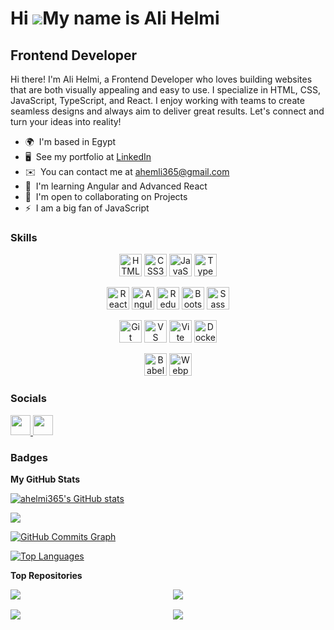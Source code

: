 # Hi ![](https://user-images.githubusercontent.com/18350557/176309783-0785949b-9127-417c-8b55-ab5a4333674e.gif)My name is Ali Helmi

## Frontend Developer

Hi there! I'm Ali Helmi, a Frontend Developer who loves building websites that are both visually appealing and easy to use. I specialize in HTML, CSS, JavaScript, TypeScript, and React. I enjoy working with teams to create seamless designs and always aim to deliver great results. Let's connect and turn your ideas into reality!

- 🌍  I'm based in Egypt
- 🖥️  See my portfolio at [LinkedIn](http://www.linkedin.com/in/alihelmi/)
- ✉️  You can contact me at [ahemli365@gmail.com](mailto:ahemli365@gmail.com)
- 🧠  I'm learning Angular and Advanced React
- 🤝  I'm open to collaborating on Projects
- ⚡  I am a big fan of JavaScript

### Skills

<p align="center">
<a href="https://developer.mozilla.org/en-US/docs/Glossary/HTML5" target="_blank" rel="noreferrer"><img src="https://raw.githubusercontent.com/danielcranney/readme-generator/main/public/icons/skills/html5-colored.svg" width="36" height="36" alt="HTML5" /></a> <a href="https://www.w3.org/TR/CSS/#css" target="_blank" rel="noreferrer"><img src="https://raw.githubusercontent.com/danielcranney/readme-generator/main/public/icons/skills/css3-colored.svg" width="36" height="36" alt="CSS3" /></a> <a href="https://developer.mozilla.org/en-US/docs/Web/JavaScript" target="_blank" rel="noreferrer"><img src="https://raw.githubusercontent.com/danielcranney/readme-generator/main/public/icons/skills/javascript-colored.svg" width="36" height="36" alt="JavaScript" /></a> <a href="https://www.typescriptlang.org/" target="_blank" rel="noreferrer"><img src="https://raw.githubusercontent.com/danielcranney/readme-generator/main/public/icons/skills/typescript-colored.svg" width="36" height="36" alt="TypeScript" /></a></p>
<p align="center">
<a href="https://reactjs.org/" target="_blank" rel="noreferrer"><img src="https://raw.githubusercontent.com/danielcranney/readme-generator/main/public/icons/skills/react-colored.svg" width="36" height="36" alt="React" /></a> <a href="https://angular.io/" target="_blank" rel="noreferrer"><img src="https://raw.githubusercontent.com/danielcranney/readme-generator/main/public/icons/skills/angularjs-colored.svg" width="36" height="36" alt="Angular" /></a> <a href="https://redux.js.org/" target="_blank" rel="noreferrer"><img src="https://raw.githubusercontent.com/danielcranney/readme-generator/main/public/icons/skills/redux-colored.svg" width="36" height="36" alt="Redux" /></a> <a href="https://getbootstrap.com/" target="_blank" rel="noreferrer"><img src="https://raw.githubusercontent.com/danielcranney/readme-generator/main/public/icons/skills/bootstrap-colored.svg" width="36" height="36" alt="Bootstrap" /></a> <a href="https://sass-lang.com/" target="_blank" rel="noreferrer"><img src="https://raw.githubusercontent.com/danielcranney/readme-generator/main/public/icons/skills/sass-colored.svg" width="36" height="36" alt="Sass" /></a>
</p>
<p align="center">
<a href="https://git-scm.com/" target="_blank" rel="noreferrer"><img src="https://raw.githubusercontent.com/danielcranney/readme-generator/main/public/icons/skills/git-colored.svg" width="36" height="36" alt="Git" /></a> <a href="https://code.visualstudio.com/" target="_blank" rel="noreferrer"><img src="https://raw.githubusercontent.com/danielcranney/readme-generator/main/public/icons/skills/visualstudiocode.svg" width="36" height="36" alt="VS Code" /></a> <a href="https://vitejs.dev/" target="_blank" rel="noreferrer"><img src="https://raw.githubusercontent.com/danielcranney/readme-generator/main/public/icons/skills/vite-colored.svg" width="36" height="36" alt="Vite" /></a> <a href="https://www.docker.com/" target="_blank" rel="noreferrer"><img src="https://raw.githubusercontent.com/danielcranney/readme-generator/main/public/icons/skills/docker-colored.svg" width="36" height="36" alt="Docker" /></a>
</p>
<p align="center">
<a href="https://babeljs.io/" target="_blank" rel="noreferrer"><img src="https://babeljs.io/img/babel.svg" height="36" alt="Babel" /></a> <a href="https://webpack.js.org/" target="_blank" rel="noreferrer"><img src="https://webpack.js.org/site-logo.c0e60df418e04f58.svg" width="" height="36" alt="Webpack" /></a>

</p>

### Socials

<p align="left"> <a href="https://www.github.com/ahelmi365" target="_blank" rel="noreferrer"> <picture> <source media="(prefers-color-scheme: dark)" srcset="https://raw.githubusercontent.com/danielcranney/readme-generator/main/public/icons/socials/github-dark.svg" /> <source media="(prefers-color-scheme: light)" srcset="https://raw.githubusercontent.com/danielcranney/readme-generator/main/public/icons/socials/github.svg" /> <img src="https://raw.githubusercontent.com/danielcranney/readme-generator/main/public/icons/socials/github.svg" width="32" height="32" /> </picture> </a> <a href="https://www.linkedin.com/in/alihelmi" target="_blank" rel="noreferrer"> <picture> <source media="(prefers-color-scheme: dark)" srcset="https://raw.githubusercontent.com/danielcranney/readme-generator/main/public/icons/socials/linkedin-dark.svg" /> <source media="(prefers-color-scheme: light)" srcset="https://raw.githubusercontent.com/danielcranney/readme-generator/main/public/icons/socials/linkedin.svg" /> <img src="https://raw.githubusercontent.com/danielcranney/readme-generator/main/public/icons/socials/linkedin.svg" width="32" height="32" /> </picture> </a></p>

### Badges

<b>My GitHub Stats</b>

<a href="http://www.github.com/ahelmi365"><img src="https://github-readme-stats.vercel.app/api?username=ahelmi365&show_icons=true&hide=&count_private=true&title_color=0891b2&text_color=ffffff&icon_color=0891b2&bg_color=1c1917&hide_border=true&show_icons=true" alt="ahelmi365's GitHub stats" /></a>

<a href="http://www.github.com/ahelmi365"><img src="https://github-readme-streak-stats.herokuapp.com/?user=ahelmi365&stroke=ffffff&background=1c1917&ring=0891b2&fire=0891b2&currStreakNum=ffffff&currStreakLabel=0891b2&sideNums=ffffff&sideLabels=ffffff&dates=ffffff&hide_border=true" /></a>

<a href="http://www.github.com/ahelmi365"><img src="https://github-readme-activity-graph.cyclic.app/graph?username=ahelmi365&bg_color=1c1917&color=ffffff&line=0891b2&point=ffffff&area_color=1c1917&area=true&hide_border=true&custom_title=GitHub%20Commits%20Graph" alt="GitHub Commits Graph" /></a>

<a href="https://github.com/ahelmi365" align="left"><img src="https://github-readme-stats.vercel.app/api/top-langs/?username=ahelmi365&langs_count=10&title_color=0891b2&text_color=ffffff&icon_color=0891b2&bg_color=1c1917&hide_border=true&locale=en&custom_title=Top%20%Languages" alt="Top Languages" /></a>

<b>Top Repositories</b>

<div width="100%"  class="repos-container" style = "display:flex; gap:1rem; flex-wrap:wrap; justify-content:flex-start;">
   <div class="repo-box" style="box-sizing: border-box; flex: 1 1 48%; max-width:300px;">
        <a href="https://github.com/ahelmi365/chakra-ui-react">
            <img src="https://github-readme-stats.vercel.app/api/pin/?username=ahelmi365&repo=chakra-ui-react&title_color=0891b2&text_color=ffffff&icon_color=0891b2&bg_color=1c1917&hide_border=true&locale=en" />
        </a>
    </div>
   <div class="repo-box"style="box-sizing: border-box; flex: 1 1 48%; max-width:300px;">
        <a href="https://github.com/ahelmi365/iEat-App" >
            <img  src="https://github-readme-stats.vercel.app/api/pin/?username=ahelmi365&repo=iEat-App&title_color=0891b2&text_color=ffffff&icon_color=0891b2&bg_color=1c1917&hide_border=true&locale=en" />
        </a>
    </div>
  <div class="repo-box"style="box-sizing: border-box; flex: 1 1 48%; max-width:300px;">
        <a href="https://github.com/ahelmi365/tinymce-text-editor-react">
            <img src="https://github-readme-stats.vercel.app/api/pin/?username=ahelmi365&repo=tinymce-text-editor-react&title_color=0891b2&text_color=ffffff&icon_color=0891b2&bg_color=1c1917&hide_border=true&locale=en" />
        </a>
    </div>
    <div class="repo-box"style="box-sizing: border-box; flex: 1 1 48%; max-width:300px;">
        <a href="https://github.com/ahelmi365/javascript-and-react-paterns" >
            <img  src="https://github-readme-stats.vercel.app/api/pin/?username=ahelmi365&repo=javascript-and-react-paterns&title_color=0891b2&text_color=ffffff&icon_color=0891b2&bg_color=1c1917&hide_border=true&locale=en" />
        </a>
    </div>
</div>
